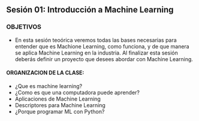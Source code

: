 ## Sesión 01: Introducción a Machine Learning 

### OBJETIVOS 

- En esta sesión teoórica veremos todas las bases necesarias para entender que es Machione Learning, como funciona, y de que manera se aplica Machine Learning en la industria. Al finalizar esta sesión deberás definir un proyecto que desees abordar con Machine Learning.

#### ORGANIZACION DE LA CLASE:

- ¿Que es machine learning?
- ¿Como es que una computadora puede aprender?
- Aplicaciones de Machine Learning
- Descriptores para Machine Learning
- ¿Porque programar ML con Python?